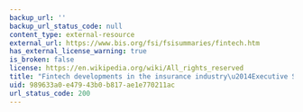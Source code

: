 ```yaml
---
backup_url: ''
backup_url_status_code: null
content_type: external-resource
external_url: https://www.bis.org/fsi/fsisummaries/fintech.htm
has_external_license_warning: true
is_broken: false
license: https://en.wikipedia.org/wiki/All_rights_reserved
title: "Fintech developments in the insurance industry\u2014Executive Summary"
uid: 989633a0-e479-43b0-b817-ae1e770211ac
url_status_code: 200
---
```

